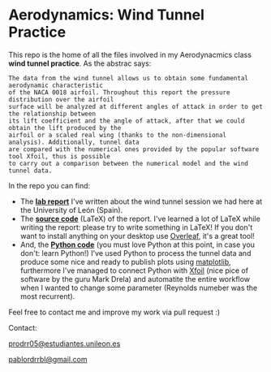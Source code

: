 # Aerodynamics: Wind Tunnel Practice

This repo is the home of all the files involved in my Aerodynacmics class **wind tunnel practice**. As the abstrac says:

    The data from the wind tunnel allows us to obtain some fundamental aerodynamic characteristic 
    of the NACA 0018 airfoil. Throughout this report the pressure distribution over the airfoil 
    surface will be analyzed at different angles of attack in order to get the relationship between
    its lift coefficient and the angle of attack, after that we could obtain the lift produced by the
    airfoil or a scaled real wing (thanks to the non-dimensional analysis). Additionally, tunnel data 
    are compared with the numerical ones provided by the popular software tool Xfoil, thus is possible
    to carry out a comparison between the numerical model and the wind tunnel data.

In the repo you can find:

* The [**lab report**](https://github.com/PabloRdrRbl/aerodynamics_practrice/blob/master/tunel-data-adquisition-and-analysis-p-robles.pdf) I've written about the wind tunnel session we had here at the University of León (Spain).
* The [**source code**](https://github.com/PabloRdrRbl/aerodynamics_practrice/tree/master/report) (LaTeX) of the report. I've learned a lot of LaTeX
while writing the report: please try to write something in LaTeX! If you don't want to install anything on your desktop use [Overleaf](https://www.overleaf.com/), it's a great tool!
* And, the [**Python code**](https://github.com/PabloRdrRbl/aerodynamics_practrice/tree/master/scripts) (you must love Python at this point, in case you don't: learn Python!)
I've used Python to process the tunnel data and produce some nice and ready to publish plots using [matplotlib](http://matplotlib.org), furthermore I've managed to connect Python with
[Xfoil](http://web.mit.edu/drela/Public/web/xfoil/) (nice pice of software by the guru Mark Drela) and automatite the entire workflow when I wanted to change some parameter (Reynolds numeber was the most recurrent).

Feel free to contact me and improve my work via pull request :)



Contact:


prodrr05@estudiantes.unileon.es

pablordrrbl@gmail.com
